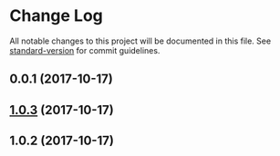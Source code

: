 # Change Log

All notable changes to this project will be documented in this file. See [standard-version](https://github.com/conventional-changelog/standard-version) for commit guidelines.

<a name="0.0.1"></a>
## 0.0.1 (2017-10-17)



<a name="1.0.3"></a>
## [1.0.3](https://github.com/diederikvandenb/nuxt-sentry/compare/v1.0.2...v1.0.3) (2017-10-17)



<a name="1.0.2"></a>
## 1.0.2 (2017-10-17)
